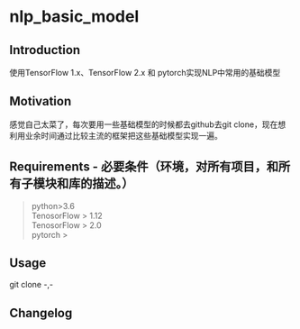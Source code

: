 # nlp_basic_model

## Introduction
使用TensorFlow 1.x、TensorFlow 2.x 和 pytorch实现NLP中常用的基础模型

## Motivation
感觉自己太菜了，每次要用一些基础模型的时候都去github去git clone，现在想利用业余时间通过比较主流的框架把这些基础模型实现一遍。

## Requirements - 必要条件（环境，对所有项目，和所有子模块和库的描述。）
> python>3.6  
> TenosorFlow > 1.12  
> TenosorFlow > 2.0  
> pytorch >   


## Usage
git clone -,-


## Changelog 

